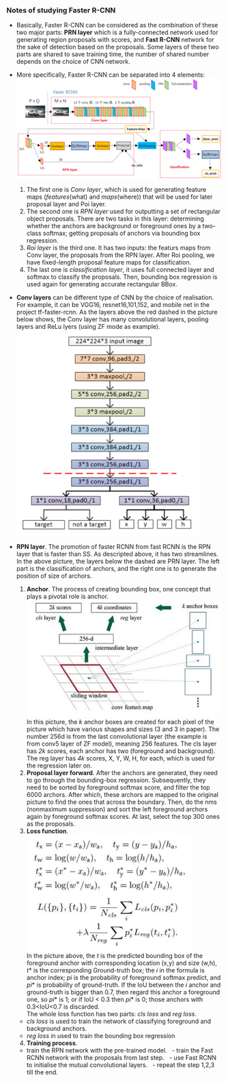### Notes of studying Faster R-CNN
+ Basically, Faster R-CNN can be considered as the combination of these two major parts: **PRN layer** which is a fully-connected network used for generating region proposals with scores, and **Fast R-CNN** network for the sake of detection based on the proposals. Some layers of these two parts are shared to save training time, the number of shared number depends on the choice of CNN network.

+ More specifically, Faster R-CNN can be separated into 4 elements:![Faster RCNN](3282.png "Faster RCNN")
  1. The first one is _Conv layer_, which is used for generating feature maps (*features*(what) and *maps*(where)) that will be used for later proposal layer and Poi layer.
  1. The second one is _RPN layer_ used for outputting a set of rectangular object proposals. There are two tasks in this layer: determining whether the anchors are background or foreground ones by a two-class softmax; getting proposals of anchors via bounding box regression.
  1. _Roi layer_ is the third one. It has two inputs: the featurs maps from Conv layer, the proposals from the RPN layer. After Roi pooling, we have fixed-length proposal feature maps for classification.
  1. The last one is _classification layer_, it uses full connected layer and softmax to classify the proposals. Then, bounding box regression is used again for generating accurate rectangular BBox.

+ **Conv layers** can be different type of CNN by the choice of realisation. For example, it can be VGG16, resnet16,101,152, and mobile net in the project tf-faster-rcnn. As the layers above the red dashed in the picture below shows, the Conv layer has many convolutional layers, pooling layers and ReLu lyers (using ZF mode as example).<br>![](3285.png)<br>

+ **RPN layer**. The promotion of faster RCNN from fast RCNN is the RPN layer that is faster than SS. As descripted above, it has two streamlines. In the above picture, the layers below the dashed are PRN layer. The left part is the classification of archors, and the right one is to generate the position of size of archors.
  1. **Anchor**. The process of creating bounding box, one concept that plays a pivotal role is anchor. ![](3284.png)
  <br>In this picture, the *k* anchor boxes are created for each pixel of the picture which have various shapes and sizes (3 and 3 in paper). The number 256d is from the last convolutional layer (the example is from conv5 layer of ZF model), meaning 256 features. The cls layer has *2k* scores, each anchor has two (foreground and background). The reg layer has *4k* scores, X, Y, W, H, for each, which is used for the regression later on.
  2. **Proposal layer forward**. After the anchors are generated, they need to go through the bounding-box regression. Subsequently, they need to be sorted by foreground softmax score, and filter the top 6000 archors. After which, these archors are mapped to the original picture to find the ones that across the boundary. Then, do the nms (nonmaximum suppression) and sort the left foreground archors again by foreground softmax scores. At last, select the top 300 ones as the proposals.
  3. **Loss function**. <br>![](3286.png)<br>In the picture above, the *t* is the predicted bounding box of the foreground anchor with corresponding location (x,y) and size (w,h), *t*\* is the corresponding Ground-truth box; the *i* in the formula is anchor index; *pi* is the probability of foreground softmax predict, and *pi*\* is probability of ground-truth. If the IoU between the *i* anchor and ground-truth is bigger than 0.7, then regard this anchor a foreground one, so *pi*\* is 1; or if IoU < 0.3 then *pi*\* is 0; those anchors with 0.3<IoU<0.7 is discarded.<br> The whole loss function has two parts: *cls loss* and *reg loss*.
    - *cls loss* is used to train the network of classifying foreground and background anchors.
    - *reg loss* in used to train the bounding box regression
  4. **Training process**.
    - train the RPN network with the pre-trained model.
    - train the Fast RCNN network with the proposals from last step.
    - use Fast RCNN to initialise the mutual convolutional layers.
    - repeat the step 1,2,3 till the end.
